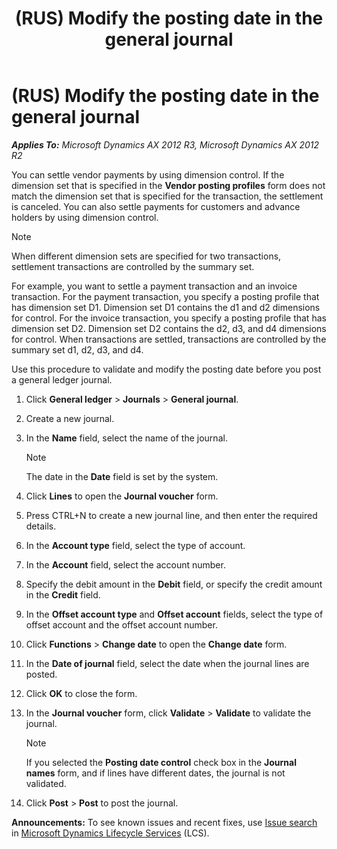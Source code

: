 ﻿---
title: (RUS) Modify the posting date in the general journal
TOCTitle: (RUS) Modify the posting date in the general journal
ms:assetid: 2d546d50-1b0c-4953-8480-d0ca0fcaf897
ms:mtpsurl: https://technet.microsoft.com/en-us/library/JJ665239(v=AX.60)
ms:contentKeyID: 49387329
ms.date: 04/18/2014
mtps_version: v=AX.60
f1_keywords:
- general journal
- (RUS)
- (RUS) Modify the posting date in the general journal
- posting date
---

# (RUS) Modify the posting date in the general journal 


_**Applies To:** Microsoft Dynamics AX 2012 R3, Microsoft Dynamics AX 2012 R2_

You can settle vendor payments by using dimension control. If the dimension set that is specified in the **Vendor posting profiles** form does not match the dimension set that is specified for the transaction, the settlement is canceled. You can also settle payments for customers and advance holders by using dimension control.


> [!NOTE]
> <P>When different dimension sets are specified for two transactions, settlement transactions are controlled by the summary set.</P>
> <P>For example, you want to settle a payment transaction and an invoice transaction. For the payment transaction, you specify a posting profile that has dimension set D1. Dimension set D1 contains the d1 and d2 dimensions for control. For the invoice transaction, you specify a posting profile that has dimension set D2. Dimension set D2 contains the d2, d3, and d4 dimensions for control. When transactions are settled, transactions are controlled by the summary set d1, d2, d3, and d4.</P>



Use this procedure to validate and modify the posting date before you post a general ledger journal.

1.  Click **General ledger** \> **Journals** \> **General journal**.

2.  Create a new journal.

3.  In the **Name** field, select the name of the journal.
    

    > [!NOTE]
    > <P>The date in the <STRONG>Date</STRONG> field is set by the system.</P>



4.  Click **Lines** to open the **Journal voucher** form.

5.  Press CTRL+N to create a new journal line, and then enter the required details.

6.  In the **Account type** field, select the type of account.

7.  In the **Account** field, select the account number.

8.  Specify the debit amount in the **Debit** field, or specify the credit amount in the **Credit** field.

9.  In the **Offset account type** and **Offset account** fields, select the type of offset account and the offset account number.

10. Click **Functions** \> **Change date** to open the **Change date** form.

11. In the **Date of journal** field, select the date when the journal lines are posted.

12. Click **OK** to close the form.

13. In the **Journal voucher** form, click **Validate** \> **Validate** to validate the journal.
    

    > [!NOTE]
    > <P>If you selected the <STRONG>Posting date control</STRONG> check box in the <STRONG>Journal names</STRONG> form, and if lines have different dates, the journal is not validated.</P>



14. Click **Post** \> **Post** to post the journal.

  
**Announcements:** To see known issues and recent fixes, use [Issue search](http://go.microsoft.com/fwlink/?linkid=389258) in [Microsoft Dynamics Lifecycle Services](http://go.microsoft.com/fwlink/?linkid=306505) (LCS).

